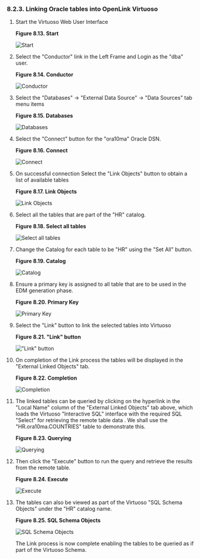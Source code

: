 <div>

<div>

<div>

<div>

### 8.2.3. Linking Oracle tables into OpenLink Virtuoso

</div>

</div>

</div>

<div>

1.  Start the Virtuoso Web User Interface

    <div>

    <div>

    **Figure 8.13. Start**

    <div>

    <div>

    ![Start](images/ui/lora1.png)

    </div>

    </div>

    </div>

      

    </div>

2.  Select the "Conductor" link in the Left Frame and Login as the "dba"
    user.

    <div>

    <div>

    **Figure 8.14. Conductor**

    <div>

    <div>

    ![Conductor](images/ui/lora2.png)

    </div>

    </div>

    </div>

      

    </div>

3.  Select the "Databases" -\> "External Data Source" -\> "Data Sources"
    tab menu items

    <div>

    <div>

    **Figure 8.15. Databases**

    <div>

    <div>

    ![Databases](images/ui/lora3.png)

    </div>

    </div>

    </div>

      

    </div>

4.  Select the "Connect" button for the "ora10ma" Oracle DSN.

    <div>

    <div>

    **Figure 8.16. Connect**

    <div>

    <div>

    ![Connect](images/ui/lora4.png)

    </div>

    </div>

    </div>

      

    </div>

5.  On successful connection Select the "Link Objects" button to obtain
    a list of available tables

    <div>

    <div>

    **Figure 8.17. Link Objects**

    <div>

    <div>

    ![Link Objects](images/ui/lora5.png)

    </div>

    </div>

    </div>

      

    </div>

6.  Select all the tables that are part of the "HR" catalog.

    <div>

    <div>

    **Figure 8.18. Select all tables**

    <div>

    <div>

    ![Select all tables](images/ui/lora6.png)

    </div>

    </div>

    </div>

      

    </div>

7.  Change the Catalog for each table to be "HR" using the "Set All"
    button.

    <div>

    <div>

    **Figure 8.19. Catalog**

    <div>

    <div>

    ![Catalog](images/ui/lora7.png)

    </div>

    </div>

    </div>

      

    </div>

8.  Ensure a primary key is assigned to all table that are to be used in
    the EDM generation phase.

    <div>

    <div>

    **Figure 8.20. Primary Key**

    <div>

    <div>

    ![Primary Key](images/ui/lora8.png)

    </div>

    </div>

    </div>

      

    </div>

9.  Select the "Link" button to link the selected tables into Virtuoso

    <div>

    <div>

    **Figure 8.21. "Link" button**

    <div>

    <div>

    !["Link" button](images/ui/lora9.png)

    </div>

    </div>

    </div>

      

    </div>

10. On completion of the Link process the tables will be displayed in
    the "External Linked Objects" tab.

    <div>

    <div>

    **Figure 8.22. Completion**

    <div>

    <div>

    ![Completion](images/ui/lora10.png)

    </div>

    </div>

    </div>

      

    </div>

11. The linked tables can be queried by clicking on the hyperlink in the
    "Local Name" column of the "External Linked Objects" tab above,
    which loads the Virtuoso "Interactive SQL" interface with the
    required SQL "Select" for retrieving the remote table data . We
    shall use the "HR.ora10ma.COUNTRIES" table to demonstrate this.

    <div>

    <div>

    **Figure 8.23. Querying**

    <div>

    <div>

    ![Querying](images/ui/lora11.png)

    </div>

    </div>

    </div>

      

    </div>

12. Then click the "Execute" button to run the query and retrieve the
    results from the remote table.

    <div>

    <div>

    **Figure 8.24. Execute**

    <div>

    <div>

    ![Execute](images/ui/lora12.png)

    </div>

    </div>

    </div>

      

    </div>

13. The tables can also be viewed as part of the Virtuoso "SQL Schema
    Objects" under the "HR" catalog name.

    <div>

    <div>

    **Figure 8.25. SQL Schema Objects**

    <div>

    <div>

    ![SQL Schema Objects](images/ui/lora13.png)

    </div>

    </div>

    </div>

      

    </div>

    The Link process is now complete enabling the tables to be queried
    as if part of the Virtuoso Schema.

</div>

</div>
